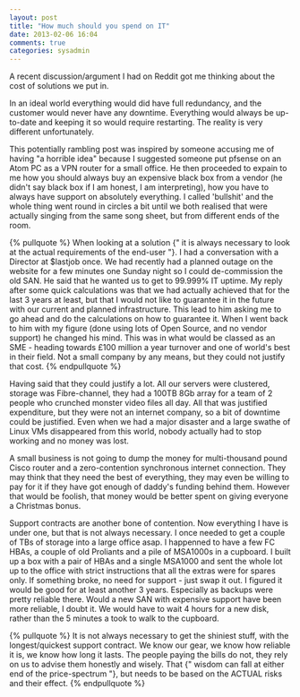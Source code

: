 ```yaml
---
layout: post
title: "How much should you spend on IT"
date: 2013-02-06 16:04
comments: true
categories: sysadmin
---
```


A recent discussion/argument I had on Reddit got me thinking about the cost of solutions we put in.

In an ideal world everything would did have full redundancy, and the customer would never have any downtime. Everything would always be up-to-date and keeping it so would require restarting. The reality is very different unfortunately.
<!--more-->

This potentially rambling post was inspired by someone accusing me of having "a horrible idea" because I suggested someone put pfsense on an Atom PC as a VPN router for a small office. He then proceeded to expain to me how you should always buy an expensive black box from a vendor (he didn't say black box if I am honest, I am interpreting), how you have to always have support on absolutely everything. I called 'bullshit' and the whole thing went round in circles a bit until we both realised that were actually singing from the same song sheet, but from different ends of the room.

{% pullquote %}
When looking at a solution {" it is always necessary to look at the actual requirements of the end-user "}. I had a conversation with a Director at $lastjob once. We had recently had a planned outage on the website for a few minutes one Sunday night so I could de-commission the old SAN. He said that he wanted us to get to 99.999% IT uptime. My reply after some quick calculations was that we had actually achieved that for the last 3 years at least, but that I would not like to guarantee it in the future with our current and planned infrastructure. This lead to him asking me to go ahead and do the calculations on how to guarantee it. When I went back to him with my figure (done using lots of Open Source, and no vendor support) he changed his mind. This was in what would be classed as an SME - heading towards £100 million a year turnover and one of world's best in their field. Not a small company by any means, but they could not justify that cost.
{% endpullquote %}

Having said that they could justify a lot. All our servers were clustered, storage was Fibre-channel, they had a 100TB 8Gb array for a team of 2 people who crunched monster video files all day. All that was justified expenditure, but they were not an internet company, so a bit of downtime could be justified. Even when we had a major disaster and a large swathe of Linux VMs disappeared from this world, nobody actually had to stop working and no money was lost.

A small business is not going to dump the money for multi-thousand pound Cisco router and a zero-contention synchronous internet connection. They may think that they need the best of everything, they may even be willing to pay for it if they have got enough of daddy's funding behind them. However that would be foolish, that money would be better spent on giving everyone a Christmas bonus.

Support contracts are another bone of contention. Now everything I have is under one, but that is not always necessary. I once needed to get a couple of TBs of storage into a large office asap. I happenned to have a few FC HBAs, a couple of old Proliants and a pile of MSA1000s in a cupboard. I built up a box with a pair of HBAs and a single MSA1000 and sent the whole lot up to the office with strict instructions that all the extras were for spares only. If something broke, no need for support - just swap it out. I figured it would be good for at least another 3 years. Especially as backups were pretty reliable there. Would a new SAN with expensive support have been more reliable, I doubt it. We would have to wait 4 hours for a new disk, rather than the 5 minutes a took to walk to the cupboard.

{% pullquote %}
It is not always necessary to get the shiniest stuff, with the longest/quickest support contract. We know our gear, we know how reliable it is, we know how long it lasts. The people paying the bills do not, they rely on us to advise them honestly and wisely. That {" wisdom can fall at either end of the price-spectrum "}, but needs to be based on the ACTUAL risks and their effect. 
{% endpullquote %}

